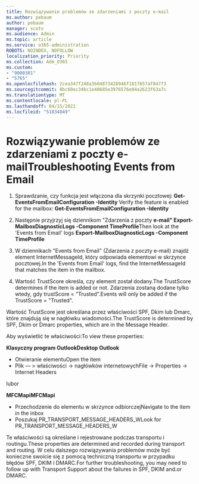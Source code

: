 ```yaml
---
title: Rozwiązywanie problemów ze zdarzeniami z poczty e-mail
ms.author: pebaum
author: pebaum
manager: scotv
ms.audience: Admin
ms.topic: article
ms.service: o365-administration
ROBOTS: NOINDEX, NOFOLLOW
localization_priority: Priority
ms.collection: Adm_O365
ms.custom:
- "9000301"
- "5765"
ms.openlocfilehash: 2cea347f248a3b04873428946f1817657af04773
ms.sourcegitcommit: 8bc60ec34bc1e40685e3976576e04a2623f63a7c
ms.translationtype: MT
ms.contentlocale: pl-PL
ms.lasthandoff: 04/15/2021
ms.locfileid: "51834849"
---
```

# <a name="troubleshooting-events-from-email"></a><span data-ttu-id="90ed5-102">Rozwiązywanie problemów ze zdarzeniami z poczty e-mail</span><span class="sxs-lookup"><span data-stu-id="90ed5-102">Troubleshooting Events from Email</span></span>

1. <span data-ttu-id="90ed5-103">Sprawdzanie, czy funkcja jest włączona dla skrzynki pocztowej: **Get-EventsFromEmailConfiguration -Identity <mailbox>**</span><span class="sxs-lookup"><span data-stu-id="90ed5-103">Verify the feature is enabled for the mailbox: **Get-EventsFromEmailConfiguration -Identity <mailbox>**</span></span>

2. <span data-ttu-id="90ed5-104">Następnie przyjrzyj się dziennikom "Zdarzenia z poczty **e-mail" Export-MailboxDiagnosticLogs <mailbox> -Component TimeProfile**</span><span class="sxs-lookup"><span data-stu-id="90ed5-104">Then look at the 'Events from Email' logs **Export-MailboxDiagnosticLogs <mailbox> -Component TimeProfile**</span></span>

3. <span data-ttu-id="90ed5-105">W dziennikach "Events from Email" (Zdarzenia z poczty e-mail) znajdź element InternetMessageId, który odpowiada elementowi w skrzynce pocztowej.</span><span class="sxs-lookup"><span data-stu-id="90ed5-105">In the 'Events from Email' logs, find the InternetMessageId that matches the item in the mailbox.</span></span>  

4. <span data-ttu-id="90ed5-106">Wartość TrustScore określa, czy element został dodany.</span><span class="sxs-lookup"><span data-stu-id="90ed5-106">The TrustScore determines if the item is added or not.</span></span> <span data-ttu-id="90ed5-107">Zdarzenia zostaną dodane tylko wtedy, gdy trustScore = "Trusted".</span><span class="sxs-lookup"><span data-stu-id="90ed5-107">Events will only be added if the TrustScore = "Trusted".</span></span>

<span data-ttu-id="90ed5-108">Wartość TrustScore jest określana przez właściwości SPF, Dkim lub Dmarc, które znajdują się w nagłówku wiadomości.</span><span class="sxs-lookup"><span data-stu-id="90ed5-108">The TrustScore is determined by SPF, Dkim or Dmarc properties, which are in the Message Header.</span></span>

<span data-ttu-id="90ed5-109">Aby wyświetlić te właściwości:</span><span class="sxs-lookup"><span data-stu-id="90ed5-109">To view these properties:</span></span>

<span data-ttu-id="90ed5-110">**Klasyczny program Outlook**</span><span class="sxs-lookup"><span data-stu-id="90ed5-110">**Desktop Outlook**</span></span>

- <span data-ttu-id="90ed5-111">Otwieranie elementu</span><span class="sxs-lookup"><span data-stu-id="90ed5-111">Open the item</span></span>
- <span data-ttu-id="90ed5-112">Plik — > właściwości -> nagłówków internetowych</span><span class="sxs-lookup"><span data-stu-id="90ed5-112">File -> Properties -> Internet Headers</span></span>

<span data-ttu-id="90ed5-113">lub</span><span class="sxs-lookup"><span data-stu-id="90ed5-113">or</span></span>

<span data-ttu-id="90ed5-114">**MFCMapi**</span><span class="sxs-lookup"><span data-stu-id="90ed5-114">**MFCMapi**</span></span>

- <span data-ttu-id="90ed5-115">Przechodzenie do elementu w skrzynce odbiorczej</span><span class="sxs-lookup"><span data-stu-id="90ed5-115">Navigate to the item in the inbox</span></span>
- <span data-ttu-id="90ed5-116">Poszukaj PR_TRANSPORT_MESSAGE_HEADERS_W</span><span class="sxs-lookup"><span data-stu-id="90ed5-116">Look for PR_TRANSPORT_MESSAGE_HEADERS_W</span></span>

<span data-ttu-id="90ed5-117">Te właściwości są określane i rejestrowane podczas transportu i routingu.</span><span class="sxs-lookup"><span data-stu-id="90ed5-117">These properties are determined and recorded during transport and routing.</span></span> <span data-ttu-id="90ed5-118">W celu dalszego rozwiązywania problemów może być konieczne swoicie się z pomocą techniczną transportu w przypadku błędów SPF, DKIM i DMARC.</span><span class="sxs-lookup"><span data-stu-id="90ed5-118">For further troubleshooting, you may need to follow up with Transport Support about the failures in  SPF, DKIM and.or DMARC.</span></span>